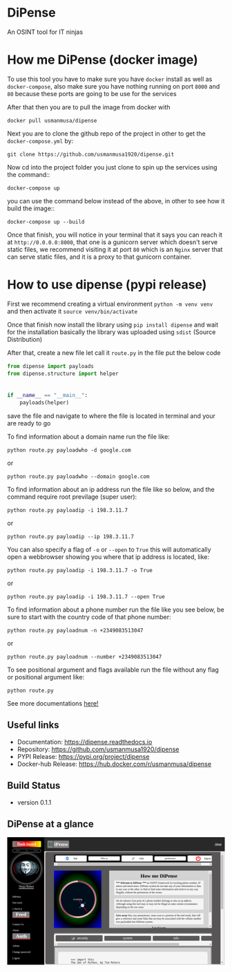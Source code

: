 
# DiPense

An OSINT tool for IT ninjas

# How me DiPense (docker image)
To use this tool you have to make sure you have `docker` install as well as `docker-compose`, also make sure you have nothing running on port `8000` and `80` because these ports are going to be use for the services

After that then you are to pull the image from docker with

```
docker pull usmanmusa/dipense
```

Next you are to clone the github repo of the project in other to get the `docker-compose.yml` by:

```
git clone https://github.com/usmanmusa1920/dipense.git
```

Now cd into the project folder you just clone to spin up the services using the command::

```
docker-compose up
```

you can use the command below instead of the above, in other to see how it build the image::

```
docker-compose up --build
```

Once that finish, you will notice in your terminal that it says you can reach it at `http://0.0.0.0:8000`, that one is a gunicorn server which doesn't serve static files, we recommend visiting it at port `80` which is an `Nginx` server that can serve static files, and it is a proxy to that gunicorn container.

# How to use dipense (pypi release)

First we recommend creating a virtual environment `python -m venv venv` and then activate it `source venv/bin/activate`

Once that finish now install the library using `pip install dipense` and wait for the installation basically the library was uploaded using `sdist` (Source Distribution)

After that, create a new file let call it `route.py` in the file put the below code

```python
from dipense import payloads
from dipense.structure import helper


if __name__ == "__main__":
    payloads(helper)
```

save the file and navigate to where the file is located in terminal and your are ready to go

To find information about a domain name run the file like:

```
python route.py payloadwho -d google.com
```

or

```
python route.py payloadwho --domain google.com
```


To find information about an ip address run the file like so below, and the command require root previlage (super user):

```
python route.py payloadip -i 198.3.11.7
```

or

```
python route.py payloadip --ip 198.3.11.7
```

You can also specify a flag of `-o` or `--open` to `True` this will automatically open a webbrowser showing you where that ip address is located, like:

```
python route.py payloadip -i 198.3.11.7 -o True
```

or

```
python route.py payloadip -i 198.3.11.7 --open True
```


To find information about a phone number run the file like you see below, be sure to start with the country code of that phone number:

```
python route.py payloadnum -n +2349083513047
```

or

```
python route.py payloadnum --number +2349083513047
```


To see positional argument and flags available run the file without any flag or positional argument like:

```
python route.py
```

See more documentations <a href="https://dipense.readthedocs.io">here!</a>

## Useful links

- Documentation: https://dipense.readthedocs.io
- Repository: https://github.com/usmanmusa1920/dipense
- PYPI Release: https://pypi.org/project/dipense
- Docker-hub Release: https://hub.docker.com/r/usmanmusa/dipense

## Build Status
- version 0.1.1

## DiPense at a glance

![DiPense at a glance](docs/screen-shot.png)
